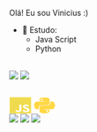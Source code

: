 Olá! Eu sou Vinicius :)

- 🎒 Estudo:
    - Java Script
    - Python

<picture>
  <source/>
</picture>
<div style="display: inline_block"><br>
  <img height="160cm" src="https://github-readme-stats.vercel.app/api?username=OviniSouza&show_icons=true&theme=dark"/>
  <img height="160cm" src="https://github-readme-stats.vercel.app/api/top-langs/?username=OviniSouza&layout=compact&theme=dark"/>
</div>

  ##
<div>
  <img align="center" alt="Vini-Js" height="30" width="40" src="https://raw.githubusercontent.com/devicons/devicon/master/icons/javascript/javascript-plain.svg">
  <img align="center" alt="Vini-Python" height="30" width="40" src="https://raw.githubusercontent.com/devicons/devicon/master/icons/python/python-plain.svg">   

</div>

<div> 
  <a href="https://www.instagram.com/ovini.souza/" target="_blank"><img src="https://img.shields.io/badge/-Instagram-%23E4405F?style=for-the-badge&logo=instagram&logoColor=white" target="_blank"></a>
  <a href = "mailto:vinisounas2005@gmail.com"><img src="https://img.shields.io/badge/-Gmail-%23333?style=for-the-badge&logo=gmail&logoColor=white" target="_blank"></a>
  <a href="https://www.linkedin.com/in/vinicius-souza-239469294/" target="_blank"><img src="https://img.shields.io/badge/-LinkedIn-%230077B5?style=for-the-badge&logo=linkedin&logoColor=white" target="_blank"></a> 
</div>

  ##
